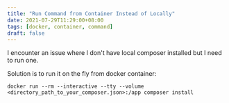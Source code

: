```yaml
---
title: "Run Command from Container Instead of Locally"
date: 2021-07-29T11:29:00+08:00
tags: [docker, container, command]
draft: false
---
```


I encounter an issue where I don't have local composer installed but I need to run one.

Solution is to run it on the fly from docker container:
```
docker run --rm --interactive --tty --volume <directory_path_to_your_composer.json>:/app composer install
```
